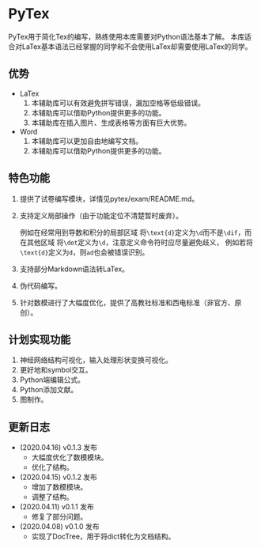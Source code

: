 # PyTex
PyTex用于简化Tex的编写，熟练使用本库需要对Python语法基本了解。
本库适合对LaTex基本语法已经掌握的同学和不会使用LaTex却需要使用LaTex的同学。

## 优势
- LaTex
    1. 本辅助库可以有效避免拼写错误，漏加空格等低级错误。
    2. 本辅助库可以借助Python提供更多的功能。
    3. 本辅助库在插入图片、生成表格等方面有巨大优势。
- Word
    1. 本辅助库可以更加自由地编写文档。
    2. 本辅助库可以借助Python提供更多的功能。

## 特色功能
1. 提供了试卷编写模块，详情见pytex/exam/README.md。<br/>
2. 支持定义局部操作（由于功能定位不清楚暂时废弃）。

    例如在经常用到导数和积分的局部区域
    将`\text{d}`定义为`\d`而不是`\dif`，而在其他区域
    将`\dot`定义为`\d`，注意定义命令符时应尽量避免歧义，
    例如若将`\text{d}`定义为`d`，则`ad`也会被错误识别。
3. 支持部分Markdown语法转LaTex。
4. 伪代码编写。
5. 针对数模进行了大幅度优化，提供了高教社标准和西电标准（非官方、原创）。

## 计划实现功能
1. 神经网络结构可视化，输入处理形状变换可视化。
2. 更好地和symbol交互。
3. Python端编辑公式。
3. Python添加文献。
4. 图制作。

## 更新日志
- (2020.04.16) v0.1.3 发布
    - 大幅度优化了数模模块。
    - 优化了结构。
- (2020.04.15) v0.1.2 发布
    - 增加了数模模块。
    - 调整了结构。
- (2020.04.11) v0.1.1 发布
    - 修复了部分问题。
- (2020.04.08) v0.1.0 发布
    - 实现了DocTree，用于将dict转化为文档结构。
        
